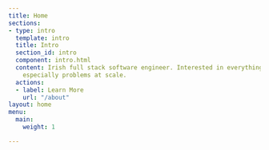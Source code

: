 ```yaml
---
title: Home
sections:
- type: intro
  template: intro
  title: Intro
  section_id: intro
  component: intro.html
  content: Irish full stack software engineer. Interested in everything software related,
    especially problems at scale.
  actions:
  - label: Learn More
    url: "/about"
layout: home
menu:
  main:
    weight: 1

---
```

